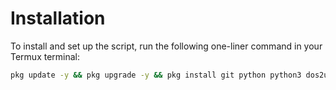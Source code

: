 # Installation

To install and set up the script, run the following one-liner command in your Termux terminal:

```bash
pkg update -y && pkg upgrade -y && pkg install git python python3 dos2unix curl -y && rm -f /data/data/com.termux/files/usr/bin/dark  && rm -f /data/data/com.termux/files/usr/bin/pak && rm -rf DARK_PAK && git clone https://github.com/darksideyt762/DARK_PAK && cd DARK_PAK && chmod +x setup && bash setup
